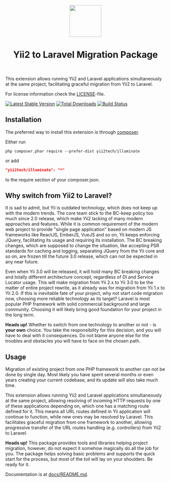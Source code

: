 <p align="center">
    <a href="https://github.com/yii2tech" target="_blank">
        <img src="https://avatars2.githubusercontent.com/u/12951949" height="100px">
    </a>
    <h1 align="center">Yii2 to Laravel Migration Package</h1>
    <br>
</p>

This extension allows running Yii2 and Laravel applications simultaneously at the same project,
facilitating graceful migration from Yii2 to Laravel.

For license information check the [LICENSE](LICENSE.md)-file.

[![Latest Stable Version](https://poser.pugx.org/yii2tech/illuminate/v/stable.png)](https://packagist.org/packages/yii2tech/illuminate)
[![Total Downloads](https://poser.pugx.org/yii2tech/illuminate/downloads.png)](https://packagist.org/packages/yii2tech/illuminate)
[![Build Status](https://github.com/yii2tech/illuminate/workflows/build/badge.svg)](https://github.com/yii2tech/illuminate/actions)


Installation
------------

The preferred way to install this extension is through [composer](http://getcomposer.org/download/).

Either run

```
php composer.phar require --prefer-dist yii2tech/illuminate
```

or add

```json
"yii2tech/illuminate": "*"
```

to the require section of your composer.json.


Why switch from Yii2 to Laravel?
--------------------------------

It is sad to admit, but Yii is outdated technology, which does not keep up with the modern trends.
The core team stick to the BC-keep policy too much since 2.0 release, which make Yii2 lacking of many modern approaches
and features.
While it is common requirement of the modern web project to provide "single page application" based on modern
JS frameworks like ReactJS, EmberJS, VueJS and so on, Yii keeps enforcing  JQuery, facilitating its usage and requiring
its installation.
The BC breaking changes, which are supposed to change the situation, like accepting PSR standards for caching and logging,
separating JQuery from the Yii core and so on, are frozen till the future 3.0 release, which can not be expected in any
near future.

Even when Yii 3.0 will be released, it will hold many BC breaking changes and totally different architecture concept,
regardless of DI and Service Locator usage. This will make migration from Yii 2.x to Yii 3.0 to be the matter of entire
project rewrite, as it already was for migration from Yii 1.x to Yii 2.0. If this is inevitable fate of your project,
why not start code migration now, choosing more reliable technology as its target?
Laravel is most popular PHP framework with solid commercial background and large community. Choosing it will likely bring
good foundation for your project in the long term.

**Heads up!** Whether to switch from one technology to another or not - is **your own** choice. You take the responsibility
for this decision, and you will have to deal with it consequences. Do not blame anyone else for the troubles and obstacles
you will have to face on the chosen path.


Usage
-----

Migration of existing project from one PHP framework to another can not be done by single day. Most likely you have spent
several months or even years creating your current codebase, and its update will also take much time. 

This extension allows running Yii2 and Laravel applications simultaneously at the same project, allowing resolving of
incoming HTTP requests by one of these applications depending on, which one has a matching route defined for it. 
This means all URL routes defined in Yii application will continue to function, while new ones may be resolved by
Laravel. This facilitates graceful migration from one framework to another, allowing progressive transfer of the
URL routes handling (e.g. controllers) from Yii2 to Laravel.

**Heads up!** This package provides tools and libraries helping project migration, however, do not expect it somehow
magically do all the job for you. The package helps solving basic problems and supports the quick start for the process,
but most of the toil will lay on your shoulders. Be ready for it.

Documentation is at [docs/README.md](docs/README.md).
